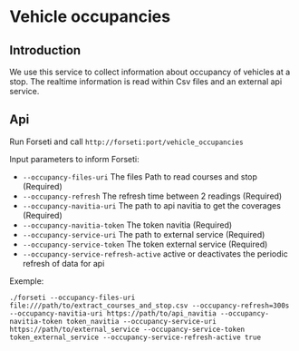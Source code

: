 # Vehicle occupancies

## Introduction

We use this service to collect information about occupancy of vehicles at a stop.
The realtime information is read within Csv files and an external api service.

## Api

Run Forseti and call `http://forseti:port/vehicle_occupancies`

Input parameters to inform Forseti:

- `--occupancy-files-uri` The files Path to read courses and stop (Required)
- `--occupancy-refresh` The refresh time between 2 readings (Required)
- `--occupancy-navitia-uri` The path to api navitia to get the coverages (Required)
- `--occupancy-navitia-token` The token navitia (Required)
- `--occupancy-service-uri` The path to external service (Required)
- `--occupancy-service-token` The token external service (Required)
- `--occupancy-service-refresh-active` active or deactivates the periodic refresh of data for api

Exemple:

```
./forseti --occupancy-files-uri file:///path/to/extract_courses_and_stop.csv --occupancy-refresh=300s --occupancy-navitia-uri https://path/to/api_navitia --occupancy-navitia-token token_navitia --occupancy-service-uri https://path/to/external_service --occupancy-service-token token_external_service --occupancy-service-refresh-active true
```
